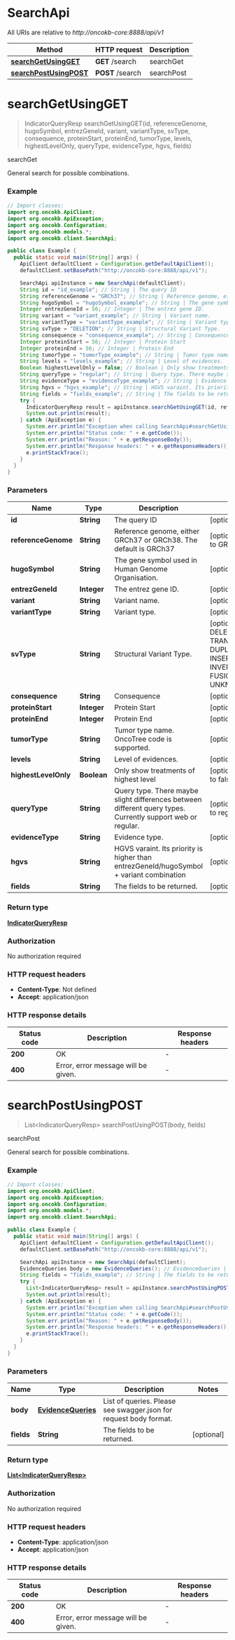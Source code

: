 # SearchApi

All URIs are relative to *http://oncokb-core:8888/api/v1*

Method | HTTP request | Description
------------- | ------------- | -------------
[**searchGetUsingGET**](SearchApi.md#searchGetUsingGET) | **GET** /search | searchGet
[**searchPostUsingPOST**](SearchApi.md#searchPostUsingPOST) | **POST** /search | searchPost


<a name="searchGetUsingGET"></a>
# **searchGetUsingGET**
> IndicatorQueryResp searchGetUsingGET(id, referenceGenome, hugoSymbol, entrezGeneId, variant, variantType, svType, consequence, proteinStart, proteinEnd, tumorType, levels, highestLevelOnly, queryType, evidenceType, hgvs, fields)

searchGet

General search for possible combinations.

### Example
```java
// Import classes:
import org.oncokb.ApiClient;
import org.oncokb.ApiException;
import org.oncokb.Configuration;
import org.oncokb.models.*;
import org.oncokb.client.SearchApi;

public class Example {
  public static void main(String[] args) {
    ApiClient defaultClient = Configuration.getDefaultApiClient();
    defaultClient.setBasePath("http://oncokb-core:8888/api/v1");

    SearchApi apiInstance = new SearchApi(defaultClient);
    String id = "id_example"; // String | The query ID
    String referenceGenome = "GRCh37"; // String | Reference genome, either GRCh37 or GRCh38. The default is GRCh37
    String hugoSymbol = "hugoSymbol_example"; // String | The gene symbol used in Human Genome Organisation.
    Integer entrezGeneId = 56; // Integer | The entrez gene ID.
    String variant = "variant_example"; // String | Variant name.
    String variantType = "variantType_example"; // String | Variant type.
    String svType = "DELETION"; // String | Structural Variant Type.
    String consequence = "consequence_example"; // String | Consequence
    Integer proteinStart = 56; // Integer | Protein Start
    Integer proteinEnd = 56; // Integer | Protein End
    String tumorType = "tumorType_example"; // String | Tumor type name. OncoTree code is supported.
    String levels = "levels_example"; // String | Level of evidences.
    Boolean highestLevelOnly = false; // Boolean | Only show treatments of highest level
    String queryType = "regular"; // String | Query type. There maybe slight differences between different query types. Currently support web or regular.
    String evidenceType = "evidenceType_example"; // String | Evidence type.
    String hgvs = "hgvs_example"; // String | HGVS varaint. Its priority is higher than entrezGeneId/hugoSymbol + variant combination
    String fields = "fields_example"; // String | The fields to be returned.
    try {
      IndicatorQueryResp result = apiInstance.searchGetUsingGET(id, referenceGenome, hugoSymbol, entrezGeneId, variant, variantType, svType, consequence, proteinStart, proteinEnd, tumorType, levels, highestLevelOnly, queryType, evidenceType, hgvs, fields);
      System.out.println(result);
    } catch (ApiException e) {
      System.err.println("Exception when calling SearchApi#searchGetUsingGET");
      System.err.println("Status code: " + e.getCode());
      System.err.println("Reason: " + e.getResponseBody());
      System.err.println("Response headers: " + e.getResponseHeaders());
      e.printStackTrace();
    }
  }
}
```

### Parameters

Name | Type | Description  | Notes
------------- | ------------- | ------------- | -------------
 **id** | **String**| The query ID | [optional]
 **referenceGenome** | **String**| Reference genome, either GRCh37 or GRCh38. The default is GRCh37 | [optional] [default to GRCh37]
 **hugoSymbol** | **String**| The gene symbol used in Human Genome Organisation. | [optional]
 **entrezGeneId** | **Integer**| The entrez gene ID. | [optional]
 **variant** | **String**| Variant name. | [optional]
 **variantType** | **String**| Variant type. | [optional]
 **svType** | **String**| Structural Variant Type. | [optional] [enum: DELETION, TRANSLOCATION, DUPLICATION, INSERTION, INVERSION, FUSION, UNKNOWN]
 **consequence** | **String**| Consequence | [optional]
 **proteinStart** | **Integer**| Protein Start | [optional]
 **proteinEnd** | **Integer**| Protein End | [optional]
 **tumorType** | **String**| Tumor type name. OncoTree code is supported. | [optional]
 **levels** | **String**| Level of evidences. | [optional]
 **highestLevelOnly** | **Boolean**| Only show treatments of highest level | [optional] [default to false]
 **queryType** | **String**| Query type. There maybe slight differences between different query types. Currently support web or regular. | [optional] [default to regular]
 **evidenceType** | **String**| Evidence type. | [optional]
 **hgvs** | **String**| HGVS varaint. Its priority is higher than entrezGeneId/hugoSymbol + variant combination | [optional]
 **fields** | **String**| The fields to be returned. | [optional]

### Return type

[**IndicatorQueryResp**](IndicatorQueryResp.md)

### Authorization

No authorization required

### HTTP request headers

 - **Content-Type**: Not defined
 - **Accept**: application/json

### HTTP response details
| Status code | Description | Response headers |
|-------------|-------------|------------------|
**200** | OK |  -  |
**400** | Error, error message will be given. |  -  |

<a name="searchPostUsingPOST"></a>
# **searchPostUsingPOST**
> List&lt;IndicatorQueryResp&gt; searchPostUsingPOST(body, fields)

searchPost

General search for possible combinations.

### Example
```java
// Import classes:
import org.oncokb.ApiClient;
import org.oncokb.ApiException;
import org.oncokb.Configuration;
import org.oncokb.models.*;
import org.oncokb.client.SearchApi;

public class Example {
  public static void main(String[] args) {
    ApiClient defaultClient = Configuration.getDefaultApiClient();
    defaultClient.setBasePath("http://oncokb-core:8888/api/v1");

    SearchApi apiInstance = new SearchApi(defaultClient);
    EvidenceQueries body = new EvidenceQueries(); // EvidenceQueries | List of queries. Please see swagger.json for request body format.
    String fields = "fields_example"; // String | The fields to be returned.
    try {
      List<IndicatorQueryResp> result = apiInstance.searchPostUsingPOST(body, fields);
      System.out.println(result);
    } catch (ApiException e) {
      System.err.println("Exception when calling SearchApi#searchPostUsingPOST");
      System.err.println("Status code: " + e.getCode());
      System.err.println("Reason: " + e.getResponseBody());
      System.err.println("Response headers: " + e.getResponseHeaders());
      e.printStackTrace();
    }
  }
}
```

### Parameters

Name | Type | Description  | Notes
------------- | ------------- | ------------- | -------------
 **body** | [**EvidenceQueries**](EvidenceQueries.md)| List of queries. Please see swagger.json for request body format. |
 **fields** | **String**| The fields to be returned. | [optional]

### Return type

[**List&lt;IndicatorQueryResp&gt;**](IndicatorQueryResp.md)

### Authorization

No authorization required

### HTTP request headers

 - **Content-Type**: application/json
 - **Accept**: application/json

### HTTP response details
| Status code | Description | Response headers |
|-------------|-------------|------------------|
**200** | OK |  -  |
**400** | Error, error message will be given. |  -  |

